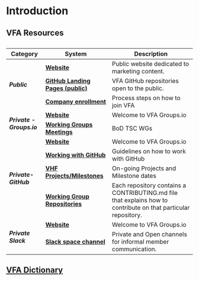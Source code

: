 # Introduction

## VFA Resources

<table>
  <caption></caption>
  <thead>
    <tr>
      <th>Category</th>
      <th>System</th>
      <th>Description</th>
    </tr>
  </thead>
  <tbody>
    
   <tr>
      <td rowspan="3"><i><strong>Public</strong></i></td>
      <td><a href="https://www.volumetricformat.org/" target="_blank"><strong>Website</strong></a></td>
      <td>Public website dedicated to marketing content.</td>
   </tr>
   <tr>
      <td><a href="https://" target="_blank"><strong>GitHub Landing Pages (public)</strong></a></td>
      <td>VFA GitHub repositories open to the public.</td>
   </tr>	 
    <tr>
      <td><a href="https://www.volumetricformat.org/" target="_blank"><strong>Company enrollment</strong></a></td>
      <td>Process steps on how to join VFA</td>
   </tr>
   <tr>
      <td rowspan="2"><i><strong>Private - Groups.io</strong></i></td>
      <td><a href="https://volumetric.groups.io/g/main" target="_blank"><strong>Website</strong></a></td>
      <td> Welcome to VFA Groups.io</td>
   </tr>
   <tr>
      <td><a href="https://volumetric.groups.io/g/main/calendar" target="_blank"><strong>Working Groups Meetings</strong></a></td>
      <td>BoD TSC WGs </td>
   </tr>
   <tr>
  <td rowspan="4"><i><strong>Private-GitHub</strong></i></td>
        <td><a href="https://volumetric.groups.io/g/main" target="_blank"><strong>Website</strong></a></td>
      <td> Welcome to VFA Groups.io</td>
   </tr>
   <tr>
      <td><a href="https://" target="_blank"><strong>Working with GitHub</strong></a></td>
      <td>Guidelines on how to work with GitHub</td>
   </tr> 
   <tr>
      <td><a href="https://github.com/volumetricformat/the_way_we_work/projects" target="_blank"><strong>VHF Projects/Milestones</strong></a></td>
      <td>On-going Projects and Milestone dates</td>
   </tr>
   <tr>
      <td><a href="https://github.com/volumetricformat" target="_blank"><strong>Working Group Repositories</strong></a></td>
      <td>Each repository contains a CONTRIBUTING.md file that explains how to contribute on that particular repository.</td>
   </tr>
   <tr>
      <td rowspan="2"><i><strong>Private Slack</strong></i></td>
      <td><a href="https://volumetric.groups.io/g/main" target="_blank"><strong>Website</strong></a></td>
      <td> Welcome to VFA Groups.io</td>
   </tr>
   <tr>
      <td><a href="vfa-org.slack.com" target="_blank"><strong>Slack space channel</strong></a></td>
      <td>Private and Open channels for informal member communication.</td>
   </tr>
  </tbody>
</table>

## [VFA Dictionary](https://github.com/volumetricformat/dictionary/blob/development/Dictionary/Dictionary.md)
